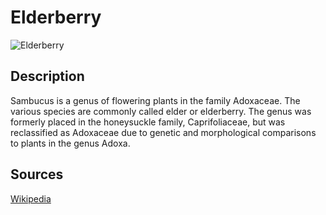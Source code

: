 # Elderberry

![Elderberry](https://raw.githubusercontent.com/aghussb/plant_can_be_food_collection_datasets/master/elderberry/datasets/elderberry_5.jpg)

## Description

Sambucus is a genus of flowering plants in the family Adoxaceae. The various species are commonly called elder or elderberry. The genus was formerly placed in the honeysuckle family, Caprifoliaceae, but was reclassified as Adoxaceae due to genetic and morphological comparisons to plants in the genus Adoxa.

## Sources
[Wikipedia](https://en.wikipedia.org/wiki/Sambucus)
